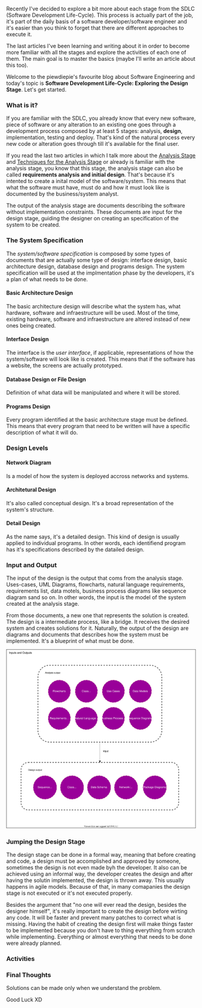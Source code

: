 <div style="text-align: left;">
    <p>
        Recently I've decided to explore a bit more about each stage
        from the SDLC (Software Development Life-Cycle). This process
        is actually part of the job, it's part of the daily basis
        of a software developer/software engineer and it's easier than
        you think to forget that there are different approaches to
        execute it.
    </p>
    <p>
        The last articles I've been learning and writing about it
        in order to become more familiar with all the stages and
        explore the activities of each one of them. The main goal
        is to master the basics (maybe I'll write an article about
        this too).
    </p>
    <p>
        Welcome to the piewdiepie's favourite blog about Software Engineering
        and today's topic is <strong>Software Development Life-Cycle: Exploring the Design Stage</strong>.
        Let's get started.
    </p>
    <h3>What is it?</h3>
    <p>
        If you are familiar with the SDLC, you already know that every new software, piece of software
        or any alteration to an existing one goes through a development process composed
        by at least 5 stages: analysis, <strong>design</strong>, implementation,
        testing and deploy. That's kind of the natural process every new code or alteration
        goes through till it's available for the final user.
    </p>
    <p>
        If you read the last two articles in which I talk more about the <a href="#" target="blank">Analysis Stage</a>
        and <a href="#" target="blank">Techniques for the Analysis Stage</a> or already
        is familiar with the analysis stage, you know that this stage, the analysis stage
        can also be called <strong>requirements analysis and initial design</strong>. That's because
        it's intented to create a inital model of the software/system. This means that what the software
        must have, must do and how it must look like is documented by the business/system analyst.
    </p>
    <p>
        The output of the analysis stage are documents describing the software
        without implementation constraints. These documents are
        input for the design stage, guiding the designer on creating an specification of the
        system to be created.
    </p>
    <h3>The System Specification</h3>
    <p>
        The <i>system/software specification</i> is composed by some types of documents
        that are actually some type of design: interface design, basic architecture design,
        database design and programs design. The system specification will be
        used at the implmentation phase by the developers, it's a plan of what
        needs to be done.
    </p>
    <h4>Basic Architecture Design</h4>
    <p>
        The basic architecture design will describe what the system has,
        what hardware, software and infraestructure will be used.
        Most of the time, existing hardware, software and infraestructure
        are altered instead of new ones being created.
    </p>
    <h4>Interface Design</h4>
    <p>
        The interface is the <i>user interface</i>, if applicable,
        representations of how the system/software will look like
        is created. This means that if the software has a website,
        the screens are actually prototyped.
    </p>
    <h4>Database Design or File Design</h4>
    <p>
        Definition of what data will be manipulated and where it will be
        stored.
    </p>
    <h4>Programs Design</h4>
    <p>
        Every program identified at the basic architecture stage
        must be defined. This means that every program that
        need to be written will have a specific description
        of what it will do.
    </p>
    <h3>Design Levels</h3>
    <h4>Network Diagram</h4>
    <p>
        Is a model of how the system is deployed accross networks and systems.
    </p>
    <h4>Architetural Design</h4>
    <p>
        It's also called conceptual design. It's a broad representation 
        of the system's structure.
    </p>
    <h4>Detail Design</h4>
    <p>
        As the name says, it's a detailed design. This kind of design is
        usually applied to individual programs. In other words,
        each identifiend program has it's specifications described
        by the datailed design.
    </p>
    <h3>Input and Output</h3>
    <p>
        The input of the design is the output that coms from the analysis stage.
        Uses-cases, UML Diagrams, flowcharts, natural language requirements, requirements list,
        data motels, business process diagrams like sequence diagram sand so on. In other words,
        the input is the model of the system created at the analysis stage.
    </p>
    <p>
        From those documents, a new one that represents the solution is created.
        The design is a intermediate process, like a bridge. It receives the
        desired system and creates solutions for it. Naturally, the output
        of the design are diagrams and documents that describes how the system must
        be implemented. It's a blueprint of what must be done.
    </p>
    <img class="post-img" src="images/software-development-life-cycle-design/inputs-outputs.svg" alt="INPUT AND OUTPUT">
    <h3>Jumping the Design Stage</h3>
    <p>
        The design stage can be done in a formal way, meaning that
        before creating and code, a design must be accomplished and approved
        by someone, sometimes the design is not even made byh the developer.
        It also can be achieved using an informal way, the developer
        creates the design and after having the solutin implemented,
        the design is thrown away. This usually happens in agile models.
        Because of that, in many comapanies the design stage is not executed
        or it's not executed properly.
    </p>
    <p>
        Besides the argument that "no one will ever read the design,
        besides the designer himself",
        it's really important to create the design before wirting any code.
        It will be faster and prevent many patches to correct what is missing.
        Having the habit of creating the design first will make things faster
        to be implemented because you don't have to thing everything from scratch
        while implementing. Everything or almost everything that needs to be done
        were already planned.
    </p>
    <h3>Activities</h3>
    <h3>Final Thoughts</h3>
    <p>
        Solutions can be made only when we understand the problem.
    </p>
    Good Luck XD
</div>

